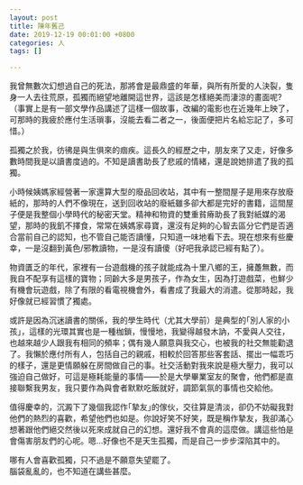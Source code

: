 ```yaml
---
layout: post
title: 陳年舊己
date: 2019-12-19 00:01:00 +0800
categories: 人
tags: []

---
```

我曾無數次幻想過自己的死法，那將會是最鼎盛的年華，與所有所愛的人決裂，隻身一人去往荒原，孤獨而絕望地離開這世界，這該是怎樣絕美而淒涼的畫面呢? （事實上是有一部文學作品講述了這樣一個故事，改編的電影也在近幾年上映了，可那時的我疲於應付生活瑣事，沒能去看二者之一，後面便把片名給忘記了，多可惜。）

孤獨之於我，彷彿是與生俱來的痼疾。這長久的經歷之中，朋友來了又走，好像多數時間我是以讀書度過的。不知是讀書助長了悲戚的情緒，還是說她排遣了我的孤獨。

小時候姨媽家經營著一家還算大型的廢品回收站，其中有一整間屋子是用來存放廢紙的，那時的人們不像現在，送到回收站的廢紙雖多卻大都是完好的書籍，這間屋子便是我整個小學時代的秘密天堂。精神和物資的雙重貧瘠助長了我對紙媒的渴望，那時的我飢不擇食，常常在姨媽家尋寶，還沒有足夠的心智去區分它們是否適合當前自己的認知，也不管自己能否讀懂，只知道一味地看下去。現在想來有些慶幸，一是沒翻到黃色/邪教讀物，一是沒有讀傻（好吧我承認已經有點了）。

物資匱乏的年代，家裡有一台遊戲機的孩子就能成為十里八鄉的王，擁躉無數，而我自不配享有這樣的寶物；同齡大多是男孩子，作為女生，因為打遊戲菜，也鮮少有機會玩遊戲，除了有限的看電視機會外，看書成了我最大的消遣。從那時起，我好像就已經習慣了獨處。

或許是因為沉迷讀書的關係，我的學生時代（尤其大學前）是典型的｢別人家的小孩｣，這樣的光環其實也是一種枷鎖，慢慢地，我變得越發木訥，不愛與人交往，也越來越少人跟我有相同的頻率；偶有幾人願意與我交心，也被我的社交無能勸退了。我懶於應付所有人，包括自己的親戚，相較於回答那些客套話、擺出一幅乖巧的樣子，還是更情願躲在房間做自己的事。社交活動對我來說是極大壓力，我可以強迫自己做好，可這是極耗能量的事情——於是大學畢業室友的聚會，他們都是直接聯繫我男友，我只要作為與會者默默吃飯就好，調節氣氛的事情也交給他。

值得慶幸的，沉澱下了幾個我認作｢摯友｣的傢伙，交往算是清淡，卻仍不妨礙我對他們的熱烈的喜歡，希望他們也如是。你說好笑不好笑，既是稱作摯友，我卻滿心想著跟他們絕交然後以死來成就自己的幻想。還好我不會真的這麼做。講這些怕是會傷害朋友們的心呢。嗯…好像也不是天生孤獨，而是自己一步步深陷其中的。

哪有人會喜歡孤獨，只不過是不願意失望罷了。  
腦袋亂亂的，也不知道在講些甚麼。